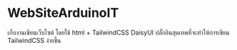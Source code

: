 # WebSiteArduinoIT
 เก็บงานเขียนเว็บไซต์
 โดยใช้ html + TailwindCSS 
 DaisyUI ปลั๊กอินสุดเทพที่จะทำให้การเขียน TailwindCSS ง่ายขึ้น
